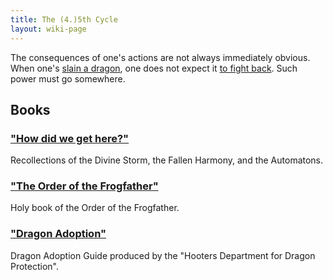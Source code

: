 ```yaml
---
title: The (4.)5th Cycle
layout: wiki-page
---
```


The consequences of one's actions are not always immediately obvious. When one's [slain a dragon](/wiki/organisations/Artifact-Adventurers), one does not expect it [to fight back](/wiki/event/The-Divine-Storm). Such power must go somewhere.

## Books

### ["How did we get here?"](books/hdwgh)

Recollections of the Divine Storm, the Fallen Harmony, and the Automatons.

### ["The Order of the Frogfather"](books/order_of_frogfather)

Holy book of the Order of the Frogfather.

### ["Dragon Adoption"](books/dragon_adoption)

Dragon Adoption Guide produced by the "Hooters Department for Dragon Protection".